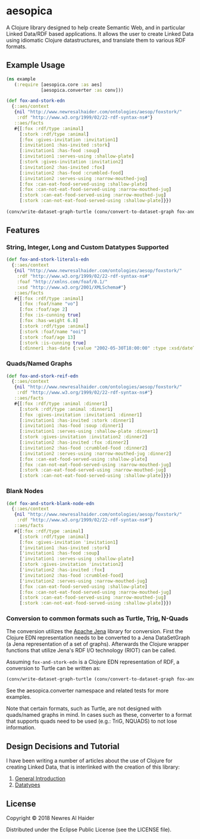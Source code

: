 # aesopica

A Clojure library designed to help create Semantic Web, and in particular Linked Data/RDF based applications. 
It allows the user to create Linked Data using idiomatic Clojure datastructures, and translate them to various RDF formats.

## Example Usage


```clojure
(ns example
   (:require [aesopica.core :as aes]
             [aesopica.converter :as conv]))

(def fox-and-stork-edn
  {::aes/context
   {nil "http://www.newresalhaider.com/ontologies/aesop/foxstork/"
    :rdf "http://www.w3.org/1999/02/22-rdf-syntax-ns#"}
   ::aes/facts
   #{[:fox :rdf/type :animal]
     [:stork :rdf/type :animal]
     [:fox :gives-invitation :invitation1]
     [:invitation1 :has-invited :stork]
     [:invitation1 :has-food :soup]
     [:invitation1 :serves-using :shallow-plate]
     [:stork :gives-invitation :invitation2]
     [:invitation2 :has-invited :fox]
     [:invitation2 :has-food :crumbled-food]
     [:invitation2 :serves-using :narrow-mouthed-jug]
     [:fox :can-eat-food-served-using :shallow-plate]
     [:fox :can-not-eat-food-served-using :narrow-mouthed-jug]
     [:stork :can-eat-food-served-using :narrow-mouthed-jug]
     [:stork :can-not-eat-food-served-using :shallow-plate]}})
  
(conv/write-dataset-graph-turtle (conv/convert-to-dataset-graph fox-and-stork-edn))
```
## Features

### String, Integer, Long and Custom Datatypes Supported

```clojure
(def fox-and-stork-literals-edn
  {::aes/context
   {nil "http://www.newresalhaider.com/ontologies/aesop/foxstork/"
    :rdf "http://www.w3.org/1999/02/22-rdf-syntax-ns#"
    :foaf "http://xmlns.com/foaf/0.1/"
    :xsd "http://www.w3.org/2001/XMLSchema#"}
   ::aes/facts
   #{[:fox :rdf/type :animal]
     [:fox :foaf/name "vo"]
     [:fox :foaf/age 2]
     [:fox :is-cunning true]
     [:fox :has-weight 6.8]
     [:stork :rdf/type :animal]
     [:stork :foaf/name "ooi"]
     [:stork :foaf/age 13]
     [:stork :is-cunning true]
     [:dinner1 :has-date {:value "2002-05-30T18:00:00" :type :xsd/dateTime}]}})
```
### Quads/Named Graphs


```clojure
(def fox-and-stork-reif-edn
  {::aes/context
   {nil "http://www.newresalhaider.com/ontologies/aesop/foxstork/"
    :rdf "http://www.w3.org/1999/02/22-rdf-syntax-ns#"}
   ::aes/facts
   #{[:fox :rdf/type :animal :dinner1]
     [:stork :rdf/type :animal :dinner1]
     [:fox :gives-invitation :invitation1 :dinner1]
     [:invitation1 :has-invited :stork :dinner1]
     [:invitation1 :has-food :soup :dinner1]
     [:invitation1 :serves-using :shallow-plate :dinner1]
     [:stork :gives-invitation :invitation2 :dinner2]
     [:invitation2 :has-invited :fox :dinner2]
     [:invitation2 :has-food :crumbled-food :dinner2]
     [:invitation2 :serves-using :narrow-mouthed-jug :dinner2]
     [:fox :can-eat-food-served-using :shallow-plate]
     [:fox :can-not-eat-food-served-using :narrow-mouthed-jug]
     [:stork :can-eat-food-served-using :narrow-mouthed-jug]
     [:stork :can-not-eat-food-served-using :shallow-plate]}})
```

### Blank Nodes 


```clojure
(def fox-and-stork-blank-node-edn
  {::aes/context
   {nil "http://www.newresalhaider.com/ontologies/aesop/foxstork/"
    :rdf "http://www.w3.org/1999/02/22-rdf-syntax-ns#"}
   ::aes/facts
   #{[:fox :rdf/type :animal]
     [:stork :rdf/type :animal]
     [:fox :gives-invitation 'invitation1]
     ['invitation1 :has-invited :stork]
     ['invitation1 :has-food :soup]
     ['invitation1 :serves-using :shallow-plate]
     [:stork :gives-invitation 'invitation2]
     ['invitation2 :has-invited :fox]
     ['invitation2 :has-food :crumbled-food]
     ['invitation2 :serves-using :narrow-mouthed-jug]
     [:fox :can-eat-food-served-using :shallow-plate]
     [:fox :can-not-eat-food-served-using :narrow-mouthed-jug]
     [:stork :can-eat-food-served-using :narrow-mouthed-jug]
     [:stork :can-not-eat-food-served-using :shallow-plate]}})
```

### Conversion to common formats such as Turtle, Trig, N-Quads

The conversion utilizes the [Apache Jena](https://jena.apache.org/) library for conversion. 
First the Clojure EDN representation needs to be converted to a Jena DataSetGraph (a Jena representation of a set of graphs).
Afterwards the Clojure wrapper functions that utilize Jena's RDF I/O technology (RIOT) can be called. 

Assuming `fox-and-stork-edn` is a Clojure EDN representation of RDF, a conversion to Turtle can be written as:

```clojure
(conv/write-dataset-graph-turtle (conv/convert-to-dataset-graph fox-and-stork-edn))
```
See the aesopica.converter namespace and related tests for more examples. 

Note that certain formats, such as Turtle, are not designed with quads/named graphs in mind.
In cases such as these, converter to a format that supports quads need to be used (e.g.: TriG, NQUADS) to not lose information.

## Design Decisions and Tutorial

I have been writing a number of articles about the use of Clojure for creating Linked Data, that is interlinked with the creation of this library:

1. [General Introduction](https://www.newresalhaider.com/post/aesopica-1/)
2. [Datatypes](https://www.newresalhaider.com/post/aesopica-2/)

## License

Copyright © 2018 Newres Al Haider

Distributed under the Eclipse Public License (see the LICENSE file). 
